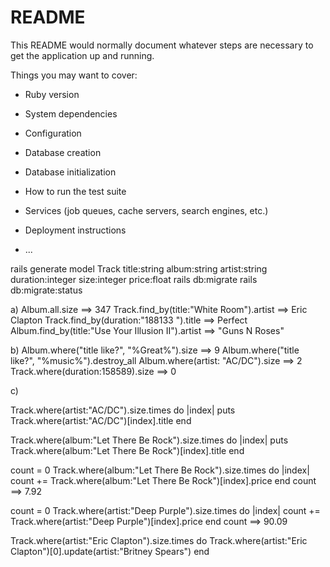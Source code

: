 # README

This README would normally document whatever steps are necessary to get the
application up and running.

Things you may want to cover:

* Ruby version

* System dependencies

* Configuration

* Database creation

* Database initialization

* How to run the test suite

* Services (job queues, cache servers, search engines, etc.)

* Deployment instructions

* ...


rails generate model Track title:string album:string artist:string duration:integer size:integer price:float
rails db:migrate
rails db:migrate:status

a)
Album.all.size ==> 347
Track.find_by(title:"White Room").artist ==> Eric Clapton
Track.find_by(duration:"188133 ").title ==> Perfect
Album.find_by(title:"Use Your Illusion II").artist ==> "Guns N Roses" 

b)
Album.where("title like?", "%Great%").size ==> 9
Album.where("title like?", "%music%").destroy_all 
Album.where(artist: "AC/DC").size ==> 2
Track.where(duration:158589).size ==> 0

c)

Track.where(artist:"AC/DC").size.times do |index|
puts Track.where(artist:"AC/DC")[index].title
end

Track.where(album:"Let There Be Rock").size.times do |index|
puts Track.where(album:"Let There Be Rock")[index].title
end

count = 0
Track.where(album:"Let There Be Rock").size.times do |index|
  count += Track.where(album:"Let There Be Rock")[index].price
end
count ==> 7.92

count = 0
Track.where(artist:"Deep Purple").size.times do |index|
  count += Track.where(artist:"Deep Purple")[index].price
end
count ==> 90.09

Track.where(artist:"Eric Clapton").size.times do 
  Track.where(artist:"Eric Clapton")[0].update(artist:"Britney Spears")
end
